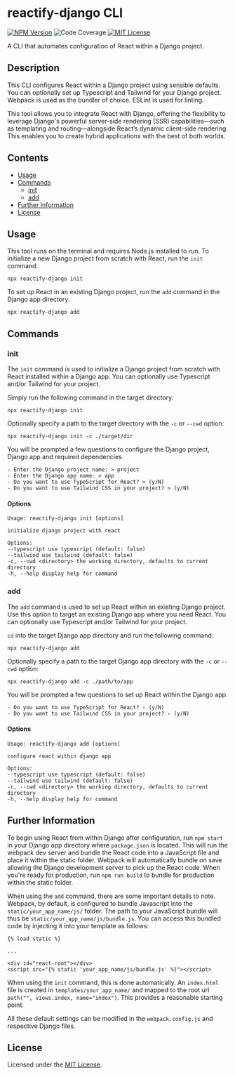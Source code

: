 # reactify-django CLI

[![NPM Version](https://img.shields.io/badge/NPM-0.2.0-blue)](https://www.npmjs.com/package/reactify-django)
![Code Coverage](https://img.shields.io/badge/Code_Coverage-92.57%25-green)
[![MIT License](https://img.shields.io/badge/License-MIT-red)](https://opensource.org/license/MIT)

A CLI that automates configuration of React within a Django project.

## Description

This CLI configures React within a Django project using sensible defaults. You can optionally set up Typescript and Tailwind for your Django project. Webpack is used as the bundler of choice. ESLint is used for linting.

This tool allows you to integrate React with Django, offering the flexibility to leverage Django's powerful server-side rendering (SSR) capabilities—such as templating and routing—alongside React’s dynamic client-side rendering. This enables you to create hybrid applications with the best of both worlds.

## Contents

- [Usage](#usage)
- [Commands](#commands)
  - [init](#init)
  - [add](#add)
- [Further Information](#further-information)
- [License](#license)

## Usage

This tool runs on the terminal and requires Node.js installed to run.
To initialize a new Django project from scratch with React, run the `init` command.

`npx reactify-django init`

To set up React in an existing Django project, run the `add` command in the Django app directory.

`npx reactify-django add`

## Commands

### init

The `init` command is used to initialize a Django project from scratch with React installed within a Django app. You can optionally use Typescript and/or Tailwind for your project.

Simply run the following command in the target directory:

`npx reactify-django init`

Optionally specify a path to the target directory with the `-c` or `--cwd` option:

`npx reactify-django init -c ./target/dir`

You will be prompted a few questions to configure the Django project, Django app and required dependencies.

```
- Enter the Django project name: > project
- Enter the Django app name: > app
- Do you want to use TypeScript for React? > (y/N)
- Do you want to use Tailwind CSS in your project? > (y/N)
```

#### Options

```
Usage: reactify-django init [options]

initialize django project with react

Options:
--typescript use typescript (default: false)
--tailwind use tailwind (default: false)
-c, --cwd <directory> the working directory, defaults to current directory
-h, --help display help for command
```

### add

The `add` command is used to set up React within an existing Django project. Use this option to target an existing Django app where you need React. You can optionally use Typescript and/or Tailwind for your project.

`cd` into the target Django app directory and run the following command:

`npx reactify-django add`

Optionally specify a path to the target Django app directory with the `-c` or `--cwd` option:

`npx reactify-django add -c ./path/to/app`

You will be prompted a few questions to set up React within the Django app.

```
- Do you want to use TypeScript for React? › (y/N)
- Do you want to use Tailwind CSS in your project? › (y/N)
```

#### Options

```
Usage: reactify-django add [options]

configure react within django app

Options:
--typescript use typescript (default: false)
--tailwind use tailwind (default: false)
-c, --cwd <directory> the working directory, defaults to current directory
-h, --help display help for command
```

## Further Information

To begin using React from within Django after configuration, run `npm start` in your Django app directory where `package.json` is located. This will run the webpack dev server and bundle the React code into a JavaScript file and place it within the static folder. Webpack will automatically bundle on save allowing the Django development server to pick up the React code. When you're ready for production, run `npm run build` to bundle for production within the static folder.

When using the `add` command, there are some important details to note. Webpack, by default, is configured to bundle Javascript into the `static/your_app_name/js/` folder. The path to your JavaScript bundle will thus be `static/your_app_name/js/bundle.js`.
You can access this bundled code by injecting it into your template as follows:

```
{% load static %}

...

<div id="react-root"></div>
<script src="{% static 'your_app_name/js/bundle.js' %}"></script>
```

When using the `init` command, this is done automatically. An `index.html` file is created in `templates/your_app_name/` and mapped to the root url `path("", views.index, name="index")`. This provides a reasonable starting point.

All these default settings can be modified in the `webpack.config.js` and respective Django files.

## License

Licensed under the [MIT License](https://github.com/kodalegit/reactify-django/blob/main/LICENSE).
